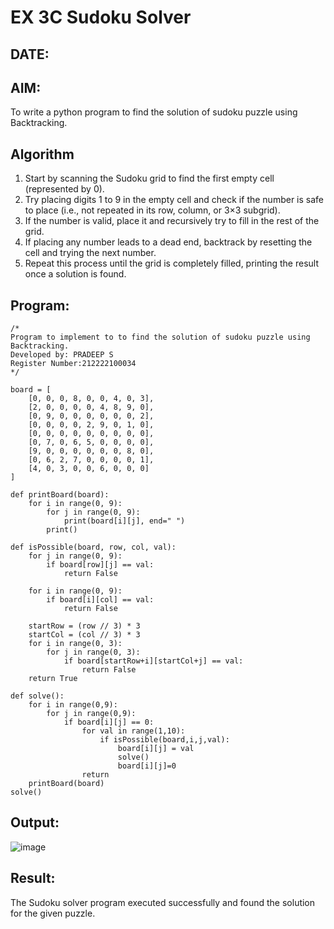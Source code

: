 
# EX 3C Sudoku Solver
## DATE:
## AIM:
To write a python program to find the solution of sudoku puzzle using Backtracking.


## Algorithm
1. Start by scanning the Sudoku grid to find the first empty cell (represented by 0).
2. Try placing digits 1 to 9 in the empty cell and check if the number is safe to place (i.e., not repeated in its row, column, or 3×3 subgrid).
3. If the number is valid, place it and recursively try to fill in the rest of the grid.
4. If placing any number leads to a dead end, backtrack by resetting the cell and trying the next number. 
5. Repeat this process until the grid is completely filled, printing the result once a solution is found.
  

## Program:
```
/*
Program to implement to to find the solution of sudoku puzzle using Backtracking.
Developed by: PRADEEP S
Register Number:212222100034
*/

board = [
    [0, 0, 0, 8, 0, 0, 4, 0, 3],
    [2, 0, 0, 0, 0, 4, 8, 9, 0],
    [0, 9, 0, 0, 0, 0, 0, 0, 2],
    [0, 0, 0, 0, 2, 9, 0, 1, 0],
    [0, 0, 0, 0, 0, 0, 0, 0, 0],
    [0, 7, 0, 6, 5, 0, 0, 0, 0],
    [9, 0, 0, 0, 0, 0, 0, 8, 0],
    [0, 6, 2, 7, 0, 0, 0, 0, 1],
    [4, 0, 3, 0, 0, 6, 0, 0, 0]
]

def printBoard(board):
    for i in range(0, 9):
        for j in range(0, 9):
            print(board[i][j], end=" ")
        print()

def isPossible(board, row, col, val):
    for j in range(0, 9):
        if board[row][j] == val:
            return False

    for i in range(0, 9):
        if board[i][col] == val:
            return False

    startRow = (row // 3) * 3
    startCol = (col // 3) * 3
    for i in range(0, 3):
        for j in range(0, 3):
            if board[startRow+i][startCol+j] == val:
                return False
    return True

def solve():
    for i in range(0,9):
        for j in range(0,9):
            if board[i][j] == 0:
                for val in range(1,10):
                    if isPossible(board,i,j,val):
                        board[i][j] = val
                        solve()
                        board[i][j]=0
                return 
    printBoard(board)        
solve()
```

## Output:

![image](https://github.com/user-attachments/assets/3df54db1-3a25-4ec5-8fcf-2bc72cc6245c)



## Result:
The Sudoku solver program executed successfully and found the solution for the given puzzle.
